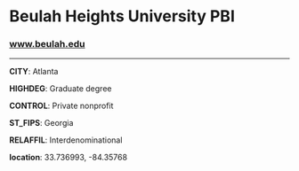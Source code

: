 # Beulah Heights University PBI
### www.beulah.edu
---
**CITY**: Atlanta

**HIGHDEG**: Graduate degree

**CONTROL**: Private nonprofit

**ST_FIPS**: Georgia

**RELAFFIL**: Interdenominational

**location**: 33.736993, -84.35768